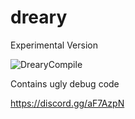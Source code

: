 # dreary
Experimental Version

![DrearyCompile](https://github.com/ryelow90210/dreary/workflows/DrearyCompile/badge.svg)

Contains ugly debug code

https://discord.gg/aF7AzpN
